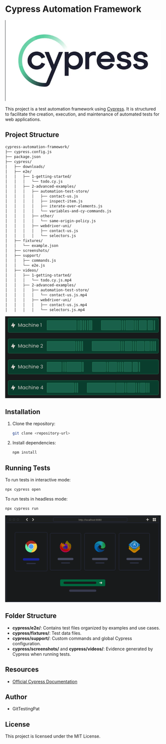 # Cypress Automation Framework

![Cypress](images/cypress_logo.png)

This project is a test automation framework using [Cypress](https://www.cypress.io/). It is structured to facilitate the creation, execution, and maintenance of automated tests for web applications.

## Project Structure

```
cypress-automation-framework/
├── cypress.config.js
├── package.json
├── cypress/
│   ├── downloads/
│   ├── e2e/
│   │   ├── 1-getting-started/
│   │   │   └── todo.cy.js
│   │   ├── 2-advanced-examples/
│   │   │   ├── automation-test-store/
│   │   │   │   ├── contact-us.js
│   │   │   │   ├── inspect-item.js
│   │   │   │   ├── iterate-over-elements.js
│   │   │   │   └── variables-and-cy-commands.js
│   │   │   ├── other/
│   │   │   │   └── same-origin-policy.js
│   │   │   ├── webdriver-uni/
│   │   │   │   ├── contact-us.js
│   │   │   │   └── selectors.js
│   ├── fixtures/
│   │   └── example.json
│   ├── screenshots/
│   ├── support/
│   │   ├── commands.js
│   │   └── e2e.js
│   ├── videos/
│   │   ├── 1-getting-started/
│   │   │   └── todo.cy.js.mp4
│   │   ├── 2-advanced-examples/
│   │   │   ├── automation-test-store/
│   │   │   │   └── contact-us.js.mp4
│   │   │   ├── webdriver-uni/
│   │   │   │   ├── contact-us.js.mp4
│   │   │   │   └── selectors.js.mp4
```

![logo](images/cypress_logo2.png)

## Installation

1. Clone the repository:
   ```bash
   git clone <repository-url>
   ```
2. Install dependencies:
   ```bash
   npm install
   ```

## Running Tests

To run tests in interactive mode:
```bash
npx cypress open
```

To run tests in headless mode:
```bash
npx cypress run
```
![Logo](images/cypress_logo3.png)


## Folder Structure
- **cypress/e2e/**: Contains test files organized by examples and use cases.
- **cypress/fixtures/**: Test data files.
- **cypress/support/**: Custom commands and global Cypress configuration.
- **cypress/screenshots/** and **cypress/videos/**: Evidence generated by Cypress when running tests.

## Resources
- [Official Cypress Documentation](https://docs.cypress.io/)

## Author
- GitTestingPat

## License
This project is licensed under the MIT License.